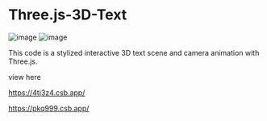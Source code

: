 
# Three.js-3D-Text

![image](https://github.com/Imagineer99/Three.js-3D-Text/assets/130007945/c926f184-3233-4a54-81c1-34912a355bbf)
![image](https://github.com/Imagineer99/Three.js-3D-Text/assets/130007945/2a667e15-e706-4536-8105-0e7c0d800cad)


This code is a stylized interactive 3D text scene and camera animation with Three.js.


view here 

https://4tj3z4.csb.app/

https://pkq999.csb.app/
